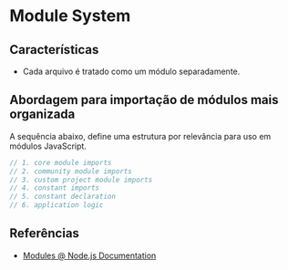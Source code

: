 
# Module System

## Características

- Cada arquivo é tratado como um módulo separadamente.

## Abordagem para importação de módulos mais organizada

A sequência abaixo, define uma estrutura por relevância para uso em módulos JavaScript.

```js
// 1. core module imports
// 2. community module imports
// 3. custom project module imports
// 4. constant imports
// 5. constant declaration
// 6. application logic
```

## Referências

- [Modules @ Node.js Documentation](https://nodejs.org/api/modules.html)
